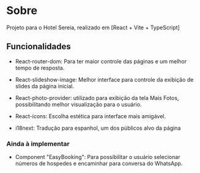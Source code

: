 # Sobre

Projeto para o Hotel Sereia, realizado em [React + Vite + TypeScript]

## Funcionalidades

- React-router-dom: Para ter maior controle das páginas e um melhor tempo de resposta.

- React-slideshow-image: Melhor interface para controle da exibição de slides da página inicial.

- React-photo-provider: utilizado para exibição da tela Mais Fotos, possibilitando melhor visualização para o usuário.

- React-icons: Escolha estética para interface mais amigável.

- i18next: Tradução para espanhol, um dos públicos alvo da página

### Ainda à implementar

- Component "EasyBooking": Para possibilitar o usuário selecionar números de hospedes e encaminhar para conversa do WhatsApp.

